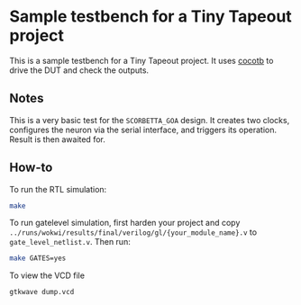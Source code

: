 # Sample testbench for a Tiny Tapeout project
This is a sample testbench for a Tiny Tapeout project. It uses
[cocotb](https://docs.cocotb.org/en/stable/) to drive the DUT and check the outputs.

## Notes
This is a very basic test for the `SCORBETTA_GOA` design. It creates two clocks, configures the
neuron via the serial interface, and triggers its operation. Result is then awaited for.

## How-to
To run the RTL simulation:

```sh
make
```
To run gatelevel simulation, first harden your project and copy
`../runs/wokwi/results/final/verilog/gl/{your_module_name}.v` to `gate_level_netlist.v`. Then run:
```sh
make GATES=yes
```

To view the VCD file
```sh
gtkwave dump.vcd
```
